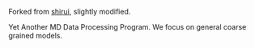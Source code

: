 Forked from [shirui](github.com/shirui816), slightly modified.

Yet Another MD Data Processing Program. We focus on general coarse grained models.
